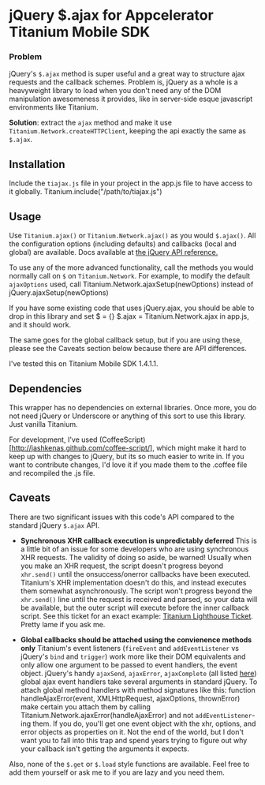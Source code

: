 # jQuery $.ajax for Appcelerator Titanium Mobile SDK

### Problem
jQuery's `$.ajax` method is super useful and a great way to structure ajax requests and the callback schemes. Problem is, jQuery as
a whole is a heavyweight library to load when you don't need any of the DOM manipulation awesomeness it provides, like in server-side
esque javascript environments like Titanium.

**Solution**: extract the `ajax` method and make it use `Titanium.Network.createHTTPClient`, keeping the api exactly the same as 
`$.ajax`.

## Installation

Include the `tiajax.js` file in your project in the app.js file to have access to it globally.
	Titanium.include("/path/to/tiajax.js")

## Usage

Use `Titanium.ajax()` or `Titanium.Network.ajax()` as you would `$.ajax()`. All the configuration options (including defaults) and 
callbacks (local and global) are available. Docs available at [the jQuery API reference.](http://api.jquery.com/jQuery.ajax/)

To use any of the more advanced functionality, call the methods you would normally call on `$` on `Titanium.Network`. For example,
to modify the default `ajaxOptions` used, call
	Titanium.Network.ajaxSetup(newOptions)
instead of
	jQuery.ajaxSetup(newOptions)

If you have some existing code that uses jQuery.ajax, you should be able to drop in this library and set
	$ = {}
	$.ajax = Titanium.Network.ajax
in app.js, and it should work. 

The same goes for the global callback setup, but if you are using these, please see the Caveats section below because there are API
differences.

I've tested this on Titanium Mobile SDK 1.4.1.1.

## Dependencies

This wrapper has no dependencies on external libraries. Once more, you do not need jQuery or Underscore
or anything of this sort to use this library. Just vanilla Titanium.

For development, I've used (CoffeeScript)[http://jashkenas.github.com/coffee-script/], which might make it hard to keep up with changes
to jQuery, but its so much easier to write in. If you want to contribute changes, I'd love it if you made them to the .coffee file and 
recompiled the .js file.

## Caveats

There are two significant issues with this code's API compared to the standard jQuery `$.ajax` API. 

* **Synchronous XHR callback execution is unpredictably deferred**
This is a little bit of an issue for some developers who are using synchronous XHR requests. The validity of doing so aside, be warned!
Usually when you make an XHR request, the script doesn't progress beyond `xhr.send()` until the onsuccess/onerror callbacks have been
executed. Titanium's XHR implementation doesn't do this, and instead executes them somewhat asynchronously. The script won't progress 
beyond the `xhr.send()` line until the request is received and parsed, so your data will be available, but the outer script will execute
before the inner callback script. See this ticket for an exact example: [Titanium Lighthouse Ticket](https://appcelerator.lighthouseapp.com/projects/32238/tickets/2107-httpclient-doesnt-execute-callbacks-before-returning-in-synchronous-mode). Pretty lame if you ask me.

* **Global callbacks should be attached using the convienence methods only**
Titanium's event listeners (`fireEvent` and `addEventListener` vs jQuery's `bind` and `trigger`) work more like their DOM equivalents
and only allow one argument to be passed to event handlers, the event object. jQuery's handy `ajaxSend`, `ajaxError`, `ajaxComplete` (all listed [here](http://api.jquery.com/category/ajax/global-ajax-event-handlers/)) global ajax event handlers take several arguments in standard jQuery.
To attach global method handlers with method signatures like this:
	function handleAjaxError(event, XMLHttpRequest, ajaxOptions, thrownError)
make certain you attach them by calling
	Titanium.Network.ajaxError(handleAjaxError)
and not `addEventListener`-ing them. If you do, you'll get one event object with the xhr, options, and error objects as properties on it.
Not the end of the world, but I don't want you to fall into this trap and spend years trying to figure out why your callback isn't getting
the arguments it expects. 

Also, none of the `$.get` or `$.load` style functions are available. Feel free to add them yourself or ask me to if you are lazy and you need them.
